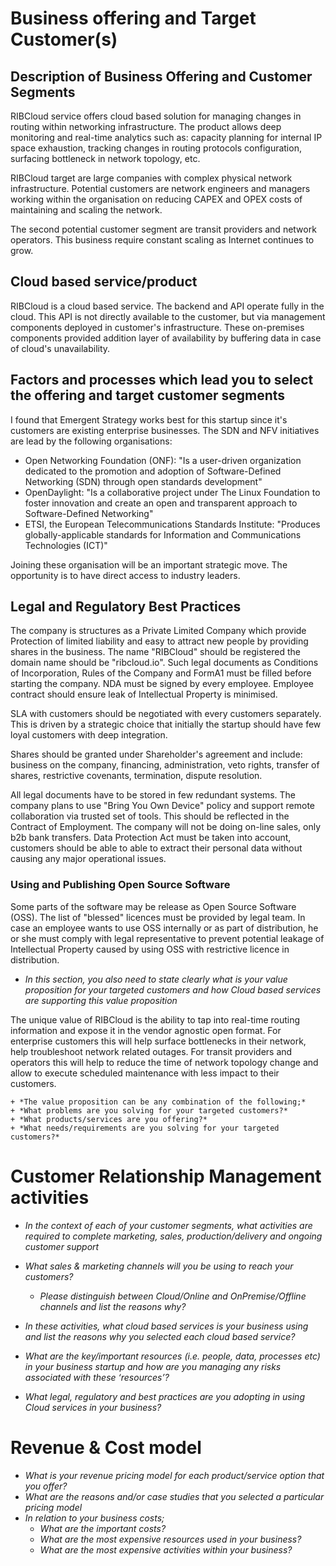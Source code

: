 # Business offering and Target Customer(s) #
## Description of Business Offering and Customer Segments ##
RIBCloud service offers cloud based solution for managing changes in routing within networking infrastructure.
The product allows deep monitoring and real-time analytics such as:
capacity planning for internal IP space exhaustion,
tracking changes in routing protocols configuration, surfacing bottleneck in network topology, etc.

RIBCloud target are large companies with complex physical network infrastructure.
Potential customers are network engineers and managers working within the organisation on reducing CAPEX and OPEX costs of maintaining and scaling the network.

The second potential customer segment are transit providers and network operators. This business require constant scaling as Internet continues to grow.

## Cloud based service/product ##
RIBCloud is a cloud based service. The backend and API operate fully in the cloud. This API is not directly available to the customer, but via management components
deployed in customer's infrastructure. These on-premises components provided addition layer of availability by buffering data in case of cloud's unavailability.

## Factors and processes which lead you to select the offering and target customer segments ##

I found that Emergent Strategy works best for this startup since it's customers are existing enterprise businesses. 
The SDN and NFV initiatives are lead by the following organisations:

* Open Networking Foundation (ONF): "Is a user-driven organization dedicated to the promotion and adoption of Software-Defined Networking (SDN) through open standards development"
* OpenDaylight: "Is a collaborative project under The Linux Foundation to foster innovation and create an open and transparent approach to Software-Defined Networking"
* ETSI, the European Telecommunications Standards Institute: "Produces globally-applicable standards for Information and Communications Technologies (ICT)"

Joining these organisation will be an important strategic move. The opportunity is to have direct access to industry leaders.

## Legal and Regulatory Best Practices ##

The company is structures as a Private Limited Company which provide Protection of limited liability and easy to attract new people by providing shares in the business.
The name "RIBCloud" should be registered the domain name should be "ribcloud.io". Such legal documents as Conditions of Incorporation, Rules of the Company and FormA1
must be filled before starting the company. NDA must be signed by every employee. Employee contract should ensure leak of Intellectual Property is minimised.

SLA with customers should be negotiated with every customers separately.
This is driven by a strategic choice that initially the startup should have few loyal customers with deep integration.

Shares should be granted under Shareholder's agreement and include:
business on the company, financing, administration, veto rights, transfer of shares, restrictive covenants, termination, dispute resolution. 

All legal documents have to be stored in few redundant systems.
The company plans to use "Bring You Own Device" policy and support remote collaboration via trusted set of tools. This should be reflected in the Contract of Employment.
The company will not be doing on-line sales, only b2b bank transfers.
Data Protection Act must be taken into account, customers should be able to able to extract their personal data without causing any major operational issues.

### Using and Publishing Open Source Software ### 
Some parts of the software may be release as Open Source Software (OSS). The list of "blessed" licences must be provided by legal team. In case an employee wants to use
OSS internally or as part of distribution, he or she must comply with legal representative to prevent potential leakage of Intellectual Property caused by using OSS with
restrictive licence in distribution.

* *In this section, you also need to state clearly what is your value proposition for your targeted customers and how Cloud based services are supporting this value proposition* 

The unique value of RIBCloud is the ability to tap into real-time routing information and expose it in the vendor agnostic open format.
For enterprise customers this will help surface bottlenecks in their network, help troubleshoot network related outages.
For transit providers and operators this will help to reduce the time of network topology change and allow to execute scheduled maintenance with less impact to their customers.

    + *The value proposition can be any combination of the following;*
    + *What problems are you solving for your targeted customers?*
    + *What products/services are you offering?*
    + *What needs/requirements are you solving for your targeted customers?*

# Customer Relationship Management activities #
* *In the context of each of your customer segments, what activities are required to complete marketing, sales, production/delivery and ongoing customer support*



* *What sales & marketing channels will you be using to reach your customers?*
    + *Please distinguish between Cloud/Online and OnPremise/Offline channels and list the reasons why?*
* *In these activities, what cloud based services is your business using and list the reasons why you selected each cloud based service?*
* *What are the key/important resources (i.e. people, data, processes etc) in your business startup and how are you managing any risks associated with these ‘resources’?*
* *What legal, regulatory and best practices are you adopting in using Cloud services in your business?*

# Revenue & Cost model #
* *What is your revenue pricing model for each product/service option that you offer?*
* *What are the reasons and/or case studies that you selected a particular pricing model* 
* *In relation to your business costs;*
    +  *What are the important costs?*
    + *What are the most expensive resources used in your business?*
    + *What are the most expensive activities within your business?*
